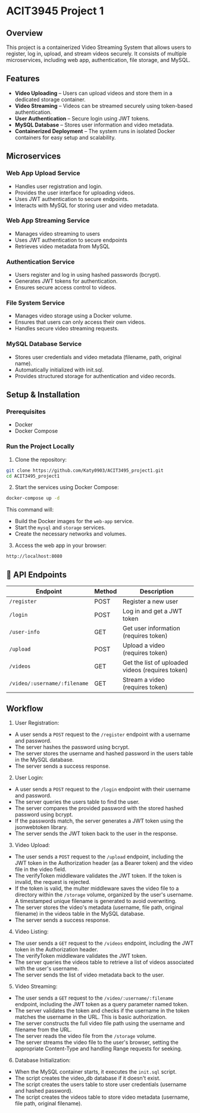 # ACIT3945 Project 1

## Overview  
This project is a containerized Video Streaming System that allows users to register, log in, upload, and stream videos securely. It consists of multiple microservices, including web app, authentication, file storage, and MySQL.

## Features
- **Video Uploading** – Users can upload videos and store them in a dedicated storage container.
- **Video Streaming** – Videos can be streamed securely using token-based authentication.
- **User Authentication** – Secure login using JWT tokens.
- **MySQL Database** – Stores user information and video metadata.
- **Containerized Deployment** – The system runs in isolated Docker containers for easy setup and scalability.  

## Microservices  

### Web App Upload Service
- Handles user registration and login.
- Provides the user interface for uploading videos.  
- Uses JWT authentication to secure endpoints.  
- Interacts with MySQL for storing user and video metadata.  

### Web App Streaming Service
- Manages video streaming to users
- Uses JWT authentication to secure endpoints
- Retrieves video metadata from MySQL

### Authentication Service
- Users register and log in using hashed passwords (bcrypt).  
- Generates JWT tokens for authentication.  
- Ensures secure access control to videos.  

### File System Service
- Manages video storage using a Docker volume.  
- Ensures that users can only access their own videos.  
- Handles secure video streaming requests.  

### MySQL Database Service
- Stores user credentials and video metadata (filename, path, original name).  
- Automatically initialized with init.sql.  
- Provides structured storage for authentication and video records.  


## Setup & Installation  

### Prerequisites
- Docker
- Docker Compose 

### Run the Project Locally

1. Clone the repository:  
```sh
git clone https://github.com/Katy0903/ACIT3495_project1.git
cd ACIT3495_project1
```

2. Start the services using Docker Compose:  
```sh
docker-compose up -d
```
This command will:
- Build the Docker images for the `web-app` service.
- Start the `mysql` and `storage` services.
- Create the necessary networks and volumes.

3. Access the web app in your browser:  
```
http://localhost:8080
```

## 📡 API Endpoints  

| **Endpoint**        | **Method** | **Description** |
|---------------------|-----------|----------------|
| `/register`        | POST      | Register a new user |
| `/login`           | POST      | Log in and get a JWT token |
| `/user-info`       | GET       | Get user information (requires token) |
| `/upload`          | POST      | Upload a video (requires token) |
| `/videos`          | GET       | Get the list of uploaded videos (requires token) |
| `/video/:username/:filename` | GET | Stream a video (requires token) |

## Workflow

1. User Registration:
- A user sends a `POST` request to the `/register` endpoint with a username and password.
- The server hashes the password using bcrypt.
- The server stores the username and hashed password in the users table in the MySQL database.
- The server sends a success response.

2. User Login:
- A user sends a `POST` request to the `/login` endpoint with their username and password.
- The server queries the users table to find the user.
- The server compares the provided password with the stored hashed password using bcrypt.
- If the passwords match, the server generates a JWT token using the jsonwebtoken library.
- The server sends the JWT token back to the user in the response.

3. Video Upload:
- The user sends a `POST` request to the `/upload` endpoint, including the JWT token in the Authorization header (as a Bearer token) and the video file in the video field.
- The verifyToken middleware validates the JWT token. If the token is invalid, the request is rejected.
- If the token is valid, the multer middleware saves the video file to a directory within the `/storage` volume, organized by the user's username. A timestamped unique filename is generated to avoid overwriting.
- The server stores the video's metadata (username, file path, original filename) in the videos table in the MySQL database.
- The server sends a success response.

4. Video Listing:
- The user sends a `GET` request to the `/videos` endpoint, including the JWT token in the Authorization header.
- The verifyToken middleware validates the JWT token.
- The server queries the videos table to retrieve a list of videos associated with the user's username.
- The server sends the list of video metadata back to the user.

5. Video Streaming:
- The user sends a `GET` request to the `/video/:username/:filename` endpoint, including the JWT token as a query parameter named token.
- The server validates the token and checks if the username in the token matches the username in the URL. This is basic authorization.
- The server constructs the full video file path using the username and filename from the URL.
- The server reads the video file from the `/storage` volume.
- The server streams the video file to the user's browser, setting the appropriate Content-Type and handling Range requests for seeking.

6. Database Initialization:
- When the MySQL container starts, it executes the `init.sql` script.
- The script creates the video_db database if it doesn't exist.
- The script creates the users table to store user credentials (username and hashed password).
- The script creates the videos table to store video metadata (username, file path, original filename).